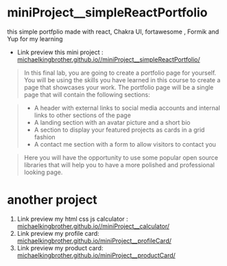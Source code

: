 # miniProject__simpleReactPortfolio
this simple portfplio made with react, Chakra UI, fortawesome , Formik and Yup for my learning

- Link preview this mini project : [michaelkingbrother.github.io//miniProject__simpleReactPortfolio/](https://michaelkingbrother.github.io//miniProject__simpleReactPortfolio/)


> In this final lab, you are going to create a portfolio page for yourself. You will be using the skills you have learned in this course to create a page that showcases your work. The portfolio page will be a single page that will contain the following sections:

> - A header with external links to social media accounts and internal links to other sections of the page
> - A landing section with an avatar picture and a short bio
> - A section to display your featured projects as cards in a grid fashion
> - A contact me section with a form to allow visitors to contact you

> Here you will have the opportunity to use some popular open source libraries that will help you to have a more polished and professional looking page.

# another project

1. Link preview my html css js calculator : [michaelkingbrother.github.io//miniProject__calculator/](https://michaelkingbrother.github.io//miniProject__calculator/)
2. Link preview my profile card: [michaelkingbrother.github.io/miniProject__profileCard/](https://michaelkingbrother.github.io/miniProject__profileCard/)
3. Link preview my product card: [michaelkingbrother.github.io/miniProject__productCard/](https://michaelkingbrother.github.io/miniProject__productCard/)